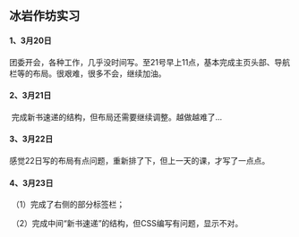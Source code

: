 ## 冰岩作坊实习

#### 1、3月20日

​		团委开会，各种工作，几乎没时间写。至21号早上11点，基本完成主页头部、导航栏等的布局。很艰难，很多不会，继续加油。

#### 2、3月21日

​		完成新书速递的结构，但布局还需要继续调整。越做越难了...

#### 3、3月22日

​		感觉22日写的布局有点问题，重新排了下，但上一天的课，才写了一点点。

#### 4、3月23日

​		（1）完成了右侧的部分标签栏；

​		（2）完成中间“新书速递”的结构，但CSS编写有问题，显示不对。
